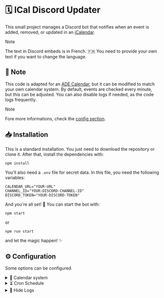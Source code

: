 # 🗓 ICal Discord Updater

This small project manages a Discord bot that notifies when an event is added, removed, or updated in an
[iCalendar](https://wikipedia.org/wiki/ICalendar).

> [!NOTE]
> The text in Discord embeds is in French. 🇫🇷 You need to provide your own text if you want to change the language.

## 📝 Note

This code is adapted for an [ADE Calendar](https://adeconsult.be), but it can be modified to match your own calendar
system.
By default, events are checked every minute, but this can be adjusted.
You can also disable logs if needed, as the code logs frequently.

> [!NOTE]
> Fore more informations, check the [config section](#configuration).

## 📥 Installation

This is a standard installation. You just need to download the repository or clone it. After that, install the
dependencies with:

```bash
npm install
```

You'll also need a `.env` file for secret data. In this file, you need the following variables:

```dotenv
CALENDAR_URL="YOUR-URL"
CHANNEL_ID="YOUR-DISCORD-CHANNEL-ID"
DISCORD_TOKEN="YOUR-DISCORD-TOKEN"
```

And you're all set! 🎉 You can start the bot with:

```
npm start
```

or

```
npm run start
```

and let the magic happen! ✨

## ⚙️ Configuration

Some options can be configured.

<details>
<summary>🧭 Calendar system</summary>

By default, data is formatted to match [ADE Calendar](https://adeconsult.be).
You can modify the code to adapt to other calendar systems.
To do this, go to the `THIS CODE CAN BE MANAGE AS YOUR OWN` section in `index.js` and modify the following code.

</details>

<details>
<summary>⏳ Cron Schedule</summary>

The check is performed every minute by default.
To change this interval, edit the `CRON_SCHEDULE` constant (at the top of the `index.js` file) with a
valid [Cron schedule format](https://crontab.cronhub.io).

</details>

<details>
<summary>👀 Hide Logs</summary>

If you don't want extensive logging, set the `SHOW_LOGS` constant (at the top of the`index.js` file) to `false`.

</details>